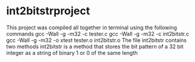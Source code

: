 # int2bitstrproject
This project was compiled all together in terminal using the following commands
gcc -Wall -g -m32 -c tester.c
gcc -Wall -g -m32 -c int2bitstr.c
gcc -Wall -g -m32 -o xtest tester.o int2bitstr.o
The file int2bitstr contains two methods
int2bitstr is a method that stores the bit pattern of a 32 bit integer as a string of binary 1 or 0 of the same length


